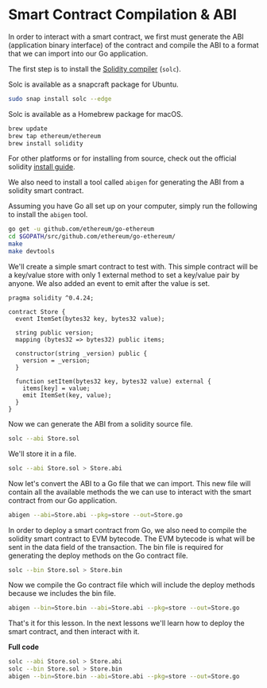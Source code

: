 # Smart Contract Compilation & ABI

In order to interact with a smart contract, we first must generate the ABI (application binary interface) of the contract and compile the ABI to a format that we can import into our Go application.

The first step is to install the [Solidity compiler](https://solidity.readthedocs.io/en/latest/installing-solidity.html) (`solc`).

Solc is available as a snapcraft package for Ubuntu.

```bash
sudo snap install solc --edge
```

Solc is available as a Homebrew package for macOS.

```bash
brew update
brew tap ethereum/ethereum
brew install solidity
```

For other platforms or for installing from source, check out the official solidity [install guide](https://solidity.readthedocs.io/en/latest/installing-solidity.html#building-from-source).

We also need to install a tool called `abigen` for generating the ABI from a solidity smart contract.

Assuming you have Go all set up on your computer, simply run the following to install the `abigen` tool.

```bash
go get -u github.com/ethereum/go-ethereum
cd $GOPATH/src/github.com/ethereum/go-ethereum/
make
make devtools
```

We'll create a simple smart contract to test with. This simple contract will be a key/value store with only 1 external method to set a key/value pair by anyone. We also added an event to emit after the value is set.

```solidity
pragma solidity ^0.4.24;

contract Store {
  event ItemSet(bytes32 key, bytes32 value);

  string public version;
  mapping (bytes32 => bytes32) public items;

  constructor(string _version) public {
    version = _version;
  }

  function setItem(bytes32 key, bytes32 value) external {
    items[key] = value;
    emit ItemSet(key, value);
  }
}
```

Now we can generate the ABI from a solidity source file.

```bash
solc --abi Store.sol
```

We'll store it in a file.

```bash
solc --abi Store.sol > Store.abi
```

Now let's convert the ABI to a Go file that we can import. This new file will contain all the available methods the we can use to interact with the smart contract from our Go application.

```bash
abigen --abi=Store.abi --pkg=store --out=Store.go
```

In order to deploy a smart contract from Go, we also need to compile the solidity smart contract to EVM bytecode. The EVM bytecode is what will be sent in the data field of the transaction. The bin file is required for generating the deploy methods on the Go contract file.

```bash
solc --bin Store.sol > Store.bin
```

Now we compile the Go contract file which will include the deploy methods because we includes the bin file.

```bash
abigen --bin=Store.bin --abi=Store.abi --pkg=store --out=Store.go
```

That's it for this lesson. In the next lessons we'll learn how to deploy the smart contract, and then interact with it.


**Full code**

```bash
solc --abi Store.sol > Store.abi
solc --bin Store.sol > Store.bin
abigen --bin=Store.bin --abi=Store.abi --pkg=store --out=Store.go
```
